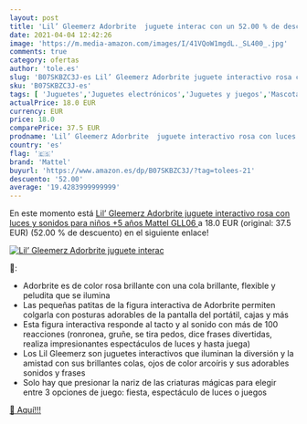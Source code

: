```yaml
---
layout: post
title: 'Lil’ Gleemerz Adorbrite  juguete interac con un 52.00 % de descuento'
date: 2021-04-04 12:42:26
image: 'https://m.media-amazon.com/images/I/41VQoW1mgdL._SL400_.jpg'
comments: true
category: ofertas
author: 'tole.es'
slug: 'B07SKBZC3J-es Lil’ Gleemerz Adorbrite juguete interactivo rosa con luces...'
sku: 'B07SKBZC3J-es'
tags: [ 'Juguetes','Juguetes electrónicos','Juguetes y juegos','Mascotas electrónicas','mattel', ]
actualPrice: 18.0 EUR
currency: EUR
price: 18.0
comparePrice: 37.5 EUR
prodname: 'Lil’ Gleemerz Adorbrite  juguete interactivo rosa con luces y sonidos para niños +5 años  Mattel GLL06 '
country: 'es'
flag: '🇪🇸'
brand: 'Mattel'
buyurl: 'https://www.amazon.es/dp/B07SKBZC3J/?tag=tolees-21'
descuento: '52.00'
average: '19.4283999999999'
---
```


En este momento está [Lil’ Gleemerz Adorbrite  juguete interactivo rosa con luces y sonidos para niños +5 años  Mattel GLL06 ](https://www.amazon.es/dp/B07SKBZC3J/?tag=tolees-21) a 18.0 EUR (original: 37.5 EUR) (52.00 %  de descuento) en el siguiente enlace!

[![Lil’ Gleemerz Adorbrite  juguete interac](https://m.media-amazon.com/images/I/41VQoW1mgdL._SL400_.jpg)](https://www.amazon.es/dp/B07SKBZC3J/?tag=tolees-21)

🔎:

- Adorbrite es de color rosa brillante con una cola brillante, flexible y peludita que se ilumina
- Las pequeñas patitas de la figura interactiva de Adorbrite permiten colgarla con posturas adorables de la pantalla del portátil, cajas y más
- Esta figura interactiva responde al tacto y al sonido con más de 100 reacciones (ronronea, gruñe, se tira pedos, dice frases divertidas, realiza impresionantes espectáculos de luces y hasta juega)
- Los Lil Gleemerz son juguetes interactivos que iluminan la diversión y la amistad con sus brillantes colas, ojos de color arcoíris y sus adorables sonidos y frases
- Solo hay que presionar la nariz de las criaturas mágicas para elegir entre 3 opciones de juego: fiesta, espectáculo de luces o juegos

[🛒 Aquí!!!](https://www.amazon.es/dp/B07SKBZC3J/?tag=tolees-21)
